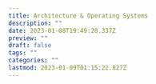 ```yaml
---
title: Architecture & Operating Systems
description: ""
date: 2023-01-08T19:49:28.337Z
preview: ""
draft: false
tags: ""
categories: ""
lastmod: 2023-01-09T01:15:22.827Z
---
```

